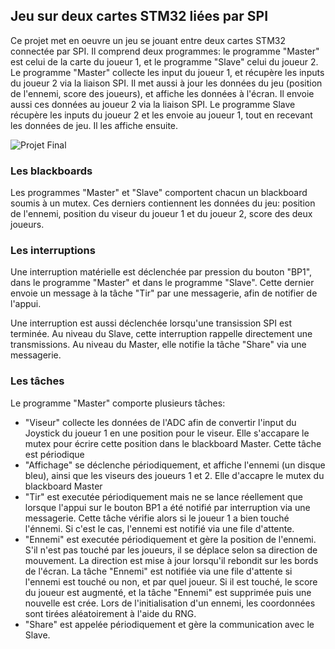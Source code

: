 ## Jeu sur deux cartes STM32 liées par SPI
Ce projet met en oeuvre un jeu se jouant entre deux cartes STM32 connectée par SPI. Il comprend deux programmes: le programme "Master" est celui de la carte du joueur 1, et le programme "Slave" celui du joueur 2. Le programme "Master" collecte les input du joueur 1, et récupère les inputs du joueur 2 via la liaison SPI. Il met aussi à jour les données du jeu (position de l'ennemi, score des joueurs), et affiche les données à l'écran. Il envoie aussi ces données au joueur 2 via la liaison SPI.
Le programme Slave récupère les inputs du joueur 2 et les envoie au joueur 1, tout en recevant les données de jeu. Il les affiche ensuite.

![Projet Final](https://user-images.githubusercontent.com/46826148/170218525-9678f982-c12a-495a-99b1-1b6d0b76a9b4.png)
### Les blackboards
Les programmes "Master" et "Slave" comportent chacun un blackboard soumis à un mutex. Ces derniers contiennent les données du jeu: position de l'ennemi, position du viseur du joueur 1 et du joueur 2, score des deux joueurs.
### Les interruptions
Une interruption matérielle est déclenchée par pression du bouton "BP1", dans le programme "Master" et dans le programme "Slave". Cette dernier envoie un message à la tâche "Tir" par une messagerie, afin de notifier de l'appui.

Une interruption est aussi déclenchée lorsqu'une transission SPI est terminée. Au niveau du Slave, cette interruption rappelle directement une transmissions. Au niveau du Master, elle notifie la tâche "Share" via une messagerie.
### Les tâches
Le programme "Master" comporte plusieurs tâches:
<ul>
  <li> "Viseur" collecte les données de l'ADC afin de convertir l'input du Joystick du joueur 1 en une position pour le viseur. Elle s'accapare le mutex pour écrire cette position dans le blackboard Master. Cette tâche est périodique</li>
  <li> "Affichage" se déclenche périodiquement, et affiche l'ennemi (un disque bleu), ainsi que les viseurs des joueurs 1 et 2. Elle d'accapre le mutex du blackboard Master</li>
  <li> "Tir" est executée périodiquement mais ne se lance réellement que lorsque l'appui sur le bouton BP1 a été notifié par interruption via une messagerie. Cette tâche vérifie alors si le joueur 1 a bien touché l'énnemi. Si c'est le cas, l'ennemi est notifié via une file d'attente.</li>
  <li> "Ennemi" est executée périodiquement et gère la position de l'ennemi. S'il n'est pas touché par les joueurs, il se déplace selon sa direction de mouvement. La direction est mise à jour lorsqu'il rebondit sur les bords de l'écran. La tâche "Ennemi" est notifiée via une file d'attente si l'ennemi est touché ou non, et par quel joueur. Si il est touché, le score du joueur est augmenté, et la tâche "Ennemi" est supprimée puis une nouvelle est crée. Lors de l'initialisation d'un ennemi, les coordonnées sont tirées aléatoirement à l'aide du RNG.</li>
  <li> "Share" est appelée périodiquement et gère la communication avec le Slave. </li>
</ul>
